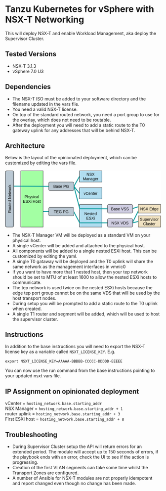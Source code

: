 # Tanzu Kubernetes for vSphere with NSX-T Networking
This will deploy NSX-T and enable Workload Management, aka deploy the Supervisor Cluster.

## Tested Versions
- NSX-T 3.1.3
- vSphere 7.0 U3

## Dependencies
- The NSX-T ISO must be added to your software directory and the filename updated in the vars file.  
- You need a valid NSX-T license.
- On top of the standard routed network, you need a port group to use for the overlay, which does not need to be routable.
- After the deployment you will need to add a static route to the T0 gateway uplink for any addresses that will be behind NSX-T.

## Architecture
Below is the layout of the opinionated deployment, which can be customized by editing the vars file.<br/><br/>
![Architecture Diagram](architecture-tanzu-vsphere-nsxt.png)
- The NSX-T Manager VM will be deployed as a standard VM on your physical host.
- A single vCenter will be added and attached to the physical host.
- All components will be added to a single nested ESXi host. This can be customized by editing the yaml.
- A single T0 gataway will be deployed and the T0 uplink will share the same network as the management interfaces in vmnic0
- If you want to have more that 1 nested host, then your tep network should be set to MTU of at least 1600 to allow the nested ESXi hosts to communicate.
- The tep network is used twice on the nested ESXi hosts because the edge tep port group cannot be on the same VDS that will be used by the host transport nodes.
- During setup you will be prompted to add a static route to the T0 uplink when created.
- A single T1 router and segment will be added, which will be used to host the supervisor cluster.

## Instructions
In addition to the base instructions you will need to export the NSX-T license key as a variable called `NSXT_LICENSE_KEY`. E.g.
```
export NSXT_LICENSE_KEY=AAAAA-BBBBB-CCCCC-DDDDD-EEEEE
```
You can now use the run command from the base instructions pointing to your updated nsxt vars file.

## IP Assignment on opinionated deployment

vCenter = `hosting_network.base.starting_addr`<br/>
NSX Manager = `hosting_network.base.starting_addr + 1`<br/>
router uplink = `hosting_network.base.starting_addr + 3`<br/>
First ESXi host = `hosting_network.base.starting_addr + 8`<br/>

## Troubleshooting
- During Supervisor Cluster setup the API will return errors for an extended period. The module will accept up to 150 seconds of errors, if the playbook ends with an error, check the UI to see if the action is progressing.
- Creation of the first VLAN segments can take some time whilst the Transport Zones are configured.
- A number of Ansible for NSX-T modules are not properly idempotent and report changed even though no change has been made.